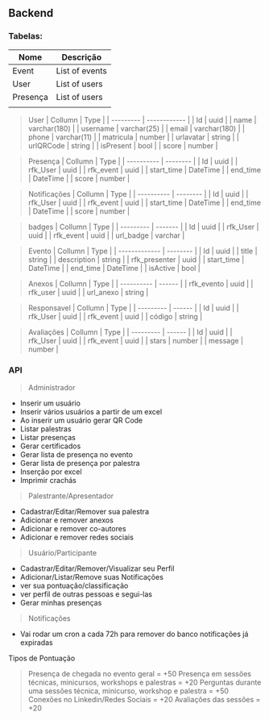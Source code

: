 
## Backend

### Tabelas:

| Nome     | Descrição      |
| -------- | -------------- |
| Event    | List of events |
| User     | List of users  |
| Presença | List of users  |
|          |

> User
| Collumn   | Type         |
| --------- | ------------ |
| Id        | uuid         |
| name      | varchar(180) |
| username  | varchar(25)  |
| email     | varchar(180) |
| phone     | varchar(11)  |
| matricula | number       |
| urlavatar | string       |
| urlQRCode | string       |
| isPresent | bool         |
| score     | number       |

> Presença
| Collumn    | Type     |
| ---------- | -------- |
| Id         | uuid     |
| rfk_User   | uuid     |
| rfk_event  | uuid     |
| start_time | DateTime |
| end_time   | DateTime |
| score      | number   |

> Notificações
| Collumn    | Type     |
| ---------- | -------- |
| Id         | uuid     |
| rfk_User   | uuid     |
| rfk_event  | uuid     |
| start_time | DateTime |
| end_time   | DateTime |
| score      | number   |

> badges
| Collumn   | Type    |
| --------- | ------- |
| Id        | uuid    |
| rfk_User  | uuid    |
| rfk_event | uuid    |
| url_badge | varchar |

> Evento
| Collumn       | Type     |
| ------------- | -------- |
| Id            | uuid     |
| title         | string   |
| description   | string   |
| rfk_presenter | uuid     |
| start_time    | DateTime |
| end_time      | DateTime |
| isActive      | bool     |

> Anexos
| Collumn    | Type   |
| ---------- | ------ |
| rfk_evento | uuid   |
| rfk_user   | uuid   |
| url_anexo  | string |

> Responsavel
| Collumn   | Type   |
| --------- | ------ |
| Id        | uuid   |
| rfk_User  | uuid   |
| rfk_event | uuid   |
| código    | string |

> Avaliações
| Collumn   | Type   |
| --------- | ------ |
| Id        | uuid   |
| rfk_User  | uuid   |
| rfk_event | uuid   |
| stars     | number |
| message   | number |

### API
> Administrador
  - Inserir um usuário
  - Inserir vários usuários a partir de um excel
  - Ao inserir um usuário gerar QR Code
  - Listar palestras
  - Listar presenças
  - Gerar certificados
  - Gerar lista de presença no evento
  - Gerar lista de presença por palestra
  - Inserção por excel
  - Imprimir crachás
> Palestrante/Apresentador
  - Cadastrar/Editar/Remover sua palestra
  - Adicionar e remover anexos
  - Adicionar e remover co-autores
  - Adicionar e remover redes sociais
> Usuário/Participante
  - Cadastrar/Editar/Remover/Visualizar seu Perfil
  - Adicionar/Listar/Remove suas Notificações
  - ver sua pontuação/classificação
  - ver perfil de outras pessoas e segui-las
  - Gerar minhas presenças
> Notificações
  - Vai rodar um cron a cada 72h para remover do banco notificações já expiradas

Tipos de Pontuação
> Presença de chegada no evento geral = +50
> Presença em sessões técnicas, minicursos, workshops e palestras = +20
> Perguntas durante uma sessões técnica, minicurso, workshop e palestra = +50
> Conexões no Linkedin/Redes Sociais = +20
> Avaliações das sessões = +20
